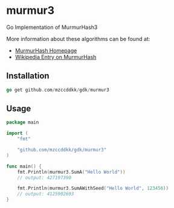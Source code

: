# murmur3

Go Implementation of MurmurHash3

More information about these algorithms can be found at:
- [MurmurHash Homepage](https://sites.google.com/site/murmurhash/)
- [Wikipedia Entry on MurmurHash](https://en.wikipedia.org/wiki/MurmurHash)

## Installation

```go
go get github.com/mzccddkk/gdk/murmur3
```

## Usage

```go
package main

import (
	"fmt"

	"github.com/mzccddkk/gdk/murmur3"
)

func main() {
	fmt.Println(murmur3.SumA("Hello World"))
	// output: 427197390

	fmt.Println(murmur3.SumAWithSeed("Hello World", 123456))
	// output: 4125902693
}

```